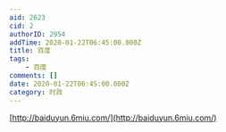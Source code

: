 ```yaml
---
aid: 2623
cid: 2
authorID: 2954
addTime: 2020-01-22T06:45:00.000Z
title: 百度
tags:
    - 百度
comments: []
date: 2020-01-22T06:45:00.000Z
category: 时政
---
```


[http://baiduyun.6miu.com/](http://baiduyun.6miu.com/)
